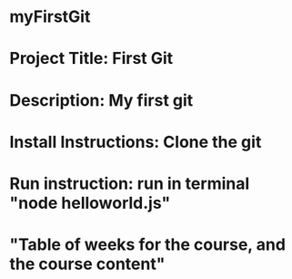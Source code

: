 # myFirstGit
# Project Title: First Git
# Description: My first git
# Install Instructions: Clone the git
# Run instruction: run in terminal "node helloworld.js"
# "Table of weeks for the course, and the course content"
